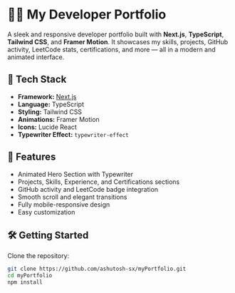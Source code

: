 # 🧑‍💻 My Developer Portfolio

A sleek and responsive developer portfolio built with **Next.js**, **TypeScript**, **Tailwind CSS**, and **Framer Motion**. It showcases my skills, projects, GitHub activity, LeetCode stats, certifications, and more — all in a modern and animated interface.

## 🚀 Tech Stack

- **Framework:** [Next.js](https://nextjs.org/)
- **Language:** TypeScript
- **Styling:** Tailwind CSS
- **Animations:** Framer Motion
- **Icons:** Lucide React
- **Typewriter Effect:** `typewriter-effect`

## 📁 Features

- Animated Hero Section with Typewriter
- Projects, Skills, Experience, and Certifications sections
- GitHub activity and LeetCode badge integration
- Smooth scroll and elegant transitions
- Fully mobile-responsive design
- Easy customization

## 🛠️ Getting Started

Clone the repository:

```bash
git clone https://github.com/ashutosh-sx/myPortfolio.git
cd myPortfolio
npm install
```
